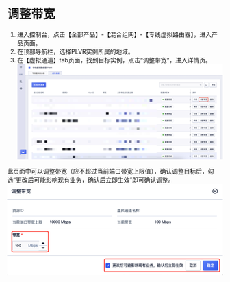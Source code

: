 # 调整带宽

1. 进入控制台，点击【全部产品】-【混合组网】-【专线虚拟路由器】，进入产品页面。
2. 在顶部导航栏，选择PLVR实例所属的地域。
3. 在【虚拟通道】tab页面，找到目标实例，点击“调整带宽”，进入详情页。
![](/images/39.png)


此页面中可以调整带宽（应不超过当前端口带宽上限值），确认调整目标后，勾选“更改后可能影响现有业务，确认后立即生效”即可确认调整。
![](/images/42.png)
